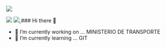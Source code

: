 <p align="left">
  <a href="https://www.linkedin.com/in/maria-julieta-luiso/">
    <img src="https://img.shields.io/badge/-lulu-blue?style=for-the-badge&logo=Linkedin&logoColor=white&labelColor=585858&color=c02000">
  </a>


</p>

<img src="https://github-readme-stats.vercel.app/api?username=PequeLulu&show_icons=true&theme=dark&title_color=d0d0d0&icon_color=d81000&text_color=e0e0e0&bg_color=383838">

<a href="https://github.com/PequeLulu/PequeLulu">
  <img src="https://img.shields.io/endpoint?style=for-the-badge&url=https%3A%2F%2Feathfdjqlf.execute-api.us-east-2.amazonaws.com%2Ftest%2Fv1%2Fmodules%3Fauthor%3DSpencer%2520McIntyre%26type%3D%2Dpayload&color=c02000">
</a>### Hi there 👋


- 🔭 I’m currently working on ... MINISTERIO DE TRANSPORTE
- 🌱 I’m currently learning ... GIT


<!--
**PequeLulu/PequeLulu** is a ✨ _special_ ✨ repository because its `README.md` (this file) appears on your GitHub profile.

Here are some ideas to get you started:

- 🔭 I’m currently working on ...
- 🌱 I’m currently learning ...
- 👯 I’m looking to collaborate on ...
- 🤔 I’m looking for help with ...
- 💬 Ask me about ...
- 📫 How to reach me: ...
- 😄 Pronouns: ...
- ⚡ Fun fact: ...
-->
